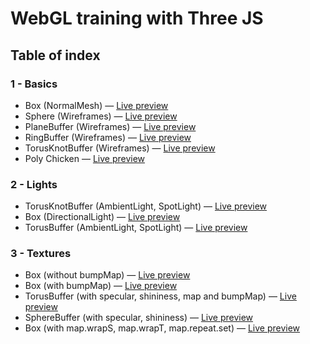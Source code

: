 # WebGL training with Three JS

## Table of index

### 1 - Basics
- Box (NormalMesh) — [Live preview](https://lab.corentinbernadou.co/work/1-basics/1-box/index.html)
- Sphere (Wireframes) — [Live preview](https://lab.corentinbernadou.co/work/1-basics/2-sphere/index.html)
- PlaneBuffer (Wireframes) — [Live preview](https://lab.corentinbernadou.co/work/1-basics/3-planebuffer/index.html)
- RingBuffer (Wireframes) — [Live preview](https://lab.corentinbernadou.co/work/1-basics/4-ringbuffer/index.html)
- TorusKnotBuffer (Wireframes) — [Live preview](https://lab.corentinbernadou.co/work/1-basics/5-torusknotbuffer/index.html)
- Poly Chicken — [Live preview](https://lab.corentinbernadou.co/work/1-basics/6-polychicken/index.html)

### 2 - Lights
- TorusKnotBuffer (AmbientLight, SpotLight) — [Live preview](https://lab.corentinbernadou.co/work/2-lights/1-torusknotbuffer/index.html)
- Box (DirectionalLight) — [Live preview](https://lab.corentinbernadou.co/work/2-lights/2-box/index.html)
- TorusBuffer (AmbientLight, SpotLight) — [Live preview](https://lab.corentinbernadou.co/work/2-lights/3-torusbuffer/index.html)


### 3 - Textures
- Box (without bumpMap) — [Live preview](https://lab.corentinbernadou.co/work/3-textures/1-box/index.html)
- Box (with bumpMap) — [Live preview](https://lab.corentinbernadou.co/work/3-textures/2-box/index.html)
- TorusBuffer (with specular, shininess, map and bumpMap) — [Live preview](https://lab.corentinbernadou.co/work/3-textures/3-torusbuffer/index.html)
- SphereBuffer (with specular, shininess) — [Live preview](https://lab.corentinbernadou.co/work/3-textures/4-spherebuffer/index.html)
- Box (with map.wrapS, map.wrapT, map.repeat.set) — [Live preview](https://lab.corentinbernadou.co/work/3-textures/5-box/index.htmland)